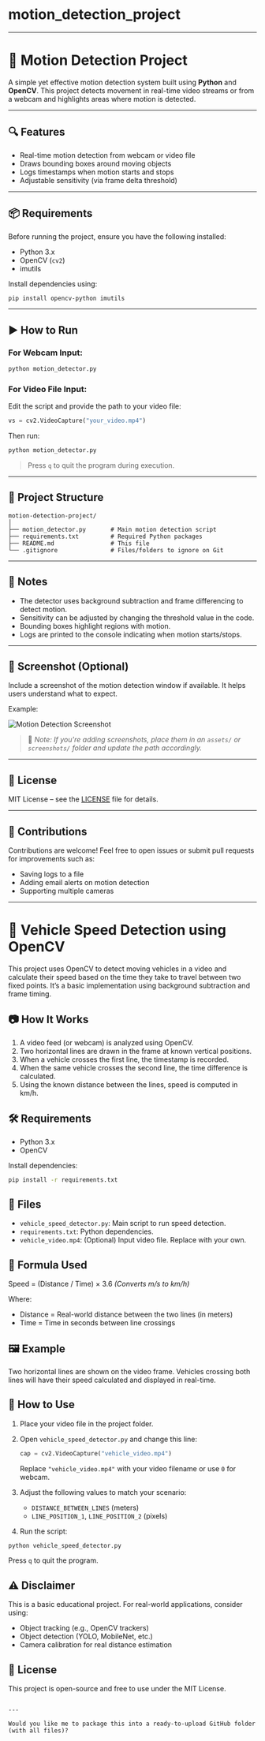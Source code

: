 # motion_detection_project


---

# 🎥 Motion Detection Project

A simple yet effective motion detection system built using **Python** and **OpenCV**. This project detects movement in real-time video streams or from a webcam and highlights areas where motion is detected.

---

## 🔍 Features

- Real-time motion detection from webcam or video file
- Draws bounding boxes around moving objects
- Logs timestamps when motion starts and stops
- Adjustable sensitivity (via frame delta threshold)

---

## 📦 Requirements

Before running the project, ensure you have the following installed:

- Python 3.x
- OpenCV (`cv2`)
- imutils

Install dependencies using:

```bash
pip install opencv-python imutils
```

---

## ▶️ How to Run

### For Webcam Input:
```bash
python motion_detector.py
```

### For Video File Input:
Edit the script and provide the path to your video file:
```python
vs = cv2.VideoCapture("your_video.mp4")
```

Then run:
```bash
python motion_detector.py
```

> Press `q` to quit the program during execution.

---

## 📁 Project Structure

```
motion-detection-project/
│
├── motion_detector.py       # Main motion detection script
├── requirements.txt         # Required Python packages
├── README.md                # This file
└── .gitignore               # Files/folders to ignore on Git
```

---

## 📝 Notes

- The detector uses background subtraction and frame differencing to detect motion.
- Sensitivity can be adjusted by changing the threshold value in the code.
- Bounding boxes highlight regions with motion.
- Logs are printed to the console indicating when motion starts/stops.

---

## 📸 Screenshot (Optional)

Include a screenshot of the motion detection window if available. It helps users understand what to expect.

Example:

![Motion Detection Screenshot](screenshot.png)

> 📌 *Note: If you're adding screenshots, place them in an `assets/` or `screenshots/` folder and update the path accordingly.*

---

## 📄 License

MIT License – see the [LICENSE](LICENSE) file for details.

---

## 🤝 Contributions

Contributions are welcome! Feel free to open issues or submit pull requests for improvements such as:

- Saving logs to a file
- Adding email alerts on motion detection
- Supporting multiple cameras

---


# 🚗 Vehicle Speed Detection using OpenCV

This project uses OpenCV to detect moving vehicles in a video and calculate their speed based on the time they take to travel between two fixed points. It’s a basic implementation using background subtraction and frame timing.

## 📷 How It Works

1. A video feed (or webcam) is analyzed using OpenCV.
2. Two horizontal lines are drawn in the frame at known vertical positions.
3. When a vehicle crosses the first line, the timestamp is recorded.
4. When the same vehicle crosses the second line, the time difference is calculated.
5. Using the known distance between the lines, speed is computed in km/h.

## 🛠️ Requirements

- Python 3.x
- OpenCV

Install dependencies:

```bash
pip install -r requirements.txt
````

## 🧾 Files

* `vehicle_speed_detector.py`: Main script to run speed detection.
* `requirements.txt`: Python dependencies.
* `vehicle_video.mp4`: (Optional) Input video file. Replace with your own.

## 🧠 Formula Used

Speed = (Distance / Time) × 3.6
*(Converts m/s to km/h)*

Where:

* Distance = Real-world distance between the two lines (in meters)
* Time = Time in seconds between line crossings

## 🖼 Example

Two horizontal lines are shown on the video frame. Vehicles crossing both lines will have their speed calculated and displayed in real-time.

## 📂 How to Use

1. Place your video file in the project folder.
2. Open `vehicle_speed_detector.py` and change this line:

   ```python
   cap = cv2.VideoCapture("vehicle_video.mp4")
   ```

   Replace `"vehicle_video.mp4"` with your video filename or use `0` for webcam.
3. Adjust the following values to match your scenario:

   * `DISTANCE_BETWEEN_LINES` (meters)
   * `LINE_POSITION_1`, `LINE_POSITION_2` (pixels)
4. Run the script:

```bash
python vehicle_speed_detector.py
```

Press `q` to quit the program.

## ⚠️ Disclaimer

This is a basic educational project. For real-world applications, consider using:

* Object tracking (e.g., OpenCV trackers)
* Object detection (YOLO, MobileNet, etc.)
* Camera calibration for real distance estimation

## 📝 License

This project is open-source and free to use under the MIT License.

```

---

Would you like me to package this into a ready-to-upload GitHub folder (with all files)?
```


